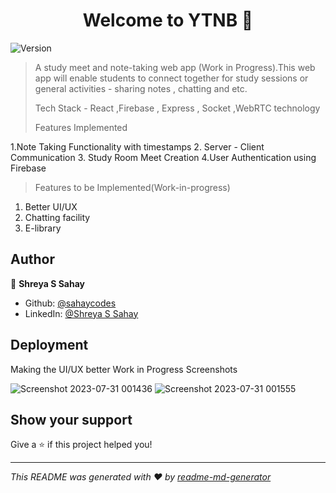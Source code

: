 <h1 align="center">Welcome to YTNB 👋</h1>
<p>
  <img alt="Version" src="https://img.shields.io/badge/version-1.0-blue.svg?cacheSeconds=2592000" />
</p>

> A study meet and note-taking web app (Work in Progress).This web app will enable students to connect together for study sessions or general activities - sharing notes , chatting and etc.
>
> Tech Stack - React ,Firebase , Express , Socket ,WebRTC technology
>
> Features Implemented

1.Note Taking Functionality with timestamps
2. Server - Client Communication
3. Study Room Meet Creation
4.User Authentication using Firebase
>
> 
> Features to be Implemented(Work-in-progress)
>
1. Better UI/UX
2. Chatting facility
3. E-library

## Author

👤 **Shreya S Sahay**

* Github: [@sahaycodes](https://github.com/sahaycodes)
* LinkedIn: [@Shreya S Sahay](https://www.linkedin.com/in/shreya-s-sahay-706490238?lipi=urn%3Ali%3Apage%3Ad_flagship3_profile_view_base_contact_details%3B2Sl64nFkRqmGpVEINlQ8DQ%3D%3D)


## Deployment

Making the UI/UX better 
Work in Progress
Screenshots 


![Screenshot 2023-07-31 001436](https://github.com/sahaycodes/YTNB/assets/99585576/9e3049ff-afb5-420c-a931-eed020160d5c)
![Screenshot 2023-07-31 001555](https://github.com/sahaycodes/YTNB/assets/99585576/88239f0d-8bc9-43a0-991e-063858bfeae3)




## Show your support

Give a ⭐️ if this project helped you!

***
_This README was generated with ❤️ by [readme-md-generator](https://github.com/kefranabg/readme-md-generator)_
